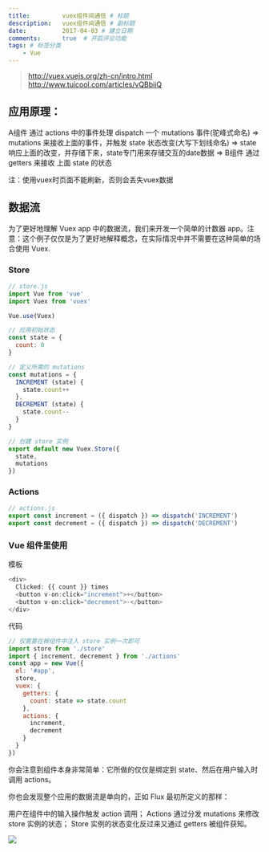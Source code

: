 ```yaml
---
title:         vuex组件间通信 # 标题
description:   vuex组件间通信 # 副标题
date:          2017-04-03 # 建立日期
comments:      true  # 开启评论功能
tags: # 标签分类
    - Vue
---
```


>http://vuex.vuejs.org/zh-cn/intro.html
>http://www.tuicool.com/articles/vQBbiiQ

## 应用原理：
A组件 通过 actions 中的事件处理 dispatch 一个 mutations 事件(驼峰式命名)
  =>
mutations 来接收上面的事件，并触发 state 状态改变(大写下划线命名)
  =>
state 响应上面的改变，并存储下来，state专门用来存储交互的date数据
  =>
B组件 通过 getters 来接收 上面 state 的状态

注：使用vuex时页面不能刷新，否则会丢失vuex数据


## 数据流
为了更好地理解 Vuex app 中的数据流，我们来开发一个简单的计数器 app。注意：这个例子仅仅是为了更好地解释概念，在实际情况中并不需要在这种简单的场合使用 Vuex.

### Store
```js
// store.js
import Vue from 'vue'
import Vuex from 'vuex'

Vue.use(Vuex)

// 应用初始状态
const state = {
  count: 0
}

// 定义所需的 mutations
const mutations = {
  INCREMENT (state) {
    state.count++
  },
  DECREMENT (state) {
    state.count--
  }
}

// 创建 store 实例
export default new Vuex.Store({
  state,
  mutations
})
```

### Actions
```js
// actions.js
export const increment = ({ dispatch }) => dispatch('INCREMENT')
export const decrement = ({ dispatch }) => dispatch('DECREMENT')
```

### Vue 组件里使用
模板
```js
<div>
  Clicked: {{ count }} times  
  <button v-on:click="increment">+</button>
  <button v-on:click="decrement">-</button>
</div>
```

代码
```js
// 仅需要在根组件中注入 store 实例一次即可
import store from './store'
import { increment, decrement } from './actions'
const app = new Vue({
  el: '#app',
  store,
  vuex: {
    getters: {
      count: state => state.count    
    },
    actions: {
      increment,
      decrement   
    }
  }
})
```
你会注意到组件本身非常简单：它所做的仅仅是绑定到 state、然后在用户输入时调用 actions。

你也会发现整个应用的数据流是单向的，正如 Flux 最初所定义的那样：

用户在组件中的输入操作触发 action 调用；
Actions 通过分发 mutations 来修改 store 实例的状态；
Store 实例的状态变化反过来又通过 getters 被组件获知。

<img src="../images/vue/vuex.png">
